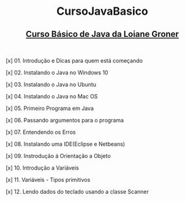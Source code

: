 <h1 align="center">CursoJavaBasico</h1>

<h2 align="center">
<a href="https://www.youtube.com/playlist?list=PLGxZ4Rq3BOBq0KXHsp5J3PxyFaBIXVs3r">Curso Básico de Java da Loiane Groner</a>
</h2>


<br/>

[x] 01. Introdução e Dicas para quem está começando

[x] 02. Instalando o Java no Windows 10

[x] 03. Instalando o Java no Ubuntu

[x] 04. Instalando o Java no Mac OS

[x] 05. Primeiro Programa em Java

[x] 06. Passando argumentos para o programa

[x] 07. Entendendo os Erros

[x] 08. Instalando uma IDE(Eclipse e Netbeans)

[x] 09. Instrodução á Orientação a Objeto

[x] 10. Introdução a Variáveis

[x] 11. Variáveis - Tipos primitivos

[x] 12. Lendo dados do teclado usando a classe Scanner


